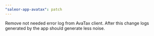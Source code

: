```yaml
---
"saleor-app-avatax": patch
---
```


Remove not needed error log from AvaTax client. After this change logs generated by the app should generate less noise.
